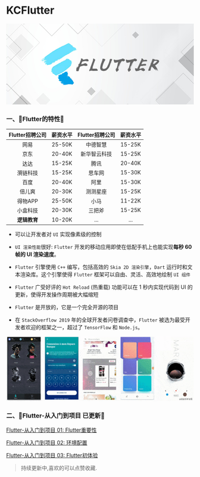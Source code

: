 # KCFlutter

![](图片资源/flutter650*280灰色.jpg)

### 一、🎅Flutter的特性🎅 

| Flutter招聘公司 | 薪资水平| Flutter招聘公司 | 薪资水平   |
|:-------------:|:--------:|:-------------:|:--------:|
| 网易          | 25-50K | 中德智慧        | 15-25K |
| 京东          | 20-40K |新华智云科技      | 15-25K |
| 达达          | 15-25K |腾讯          | 20-40K |
| 漪链科技        | 15-25K |思车网         | 15-30K |
| 百度          | 20-40K |阿里          | 15-30K |
| 倍儿爽         | 20-30K | 测测星座        | 15-25K|
| 得物APP       | 25-50K |小马          | 11-22K |
| 小盒科技        | 20-30K |三把斧         | 15-25K |
| **逻辑教育**        | 10-20K |...         | ...|

* 可以让开发者对 `UI` 实现像素级的控制

*  `UI 渲染性能`很好: `Flutter` 开发的移动应用即使在低配手机上也能实现**每秒 60 帧的 UI 渲染速度**。

*  `Flutter` 引擎使用 `C++` 编写，包括高效的 `Skia 2D 渲染引擎`，`Dart` 运行时和文本渲染库。这个引擎使得 `Flutter` 框架可以自由、灵活、高效地绘制 `UI 组件`

*  `Flutter` 广受好评的 `Hot Reload` (热重载) 功能可以在 1 秒内实现代码到 UI 的更新，使得开发操作周期被大幅缩短

*  `Flutter` 是开放的，它是一个完全开源的项目

*  在 `StackOverflow 2019` 年的全球开发者问卷调查中，`Flutter` 被选为最受开发者欢迎的框架之一，超过了 `TensorFlow` 和 `Node.js`。

![](图片资源/fluter_app_image.png)

### 二、🎅Flutter-从入门到项目 已更新🎅 

[Flutter-从入门到项目 01: Flutter重要性](https://juejin.cn/post/6907217804764643336) 

[Flutter-从入门到项目 02: 环境配置](https://juejin.cn/post/6907607707549696013)

[Flutter-从入门到项目 03: Flutter初体验](https://juejin.cn/post/6909347907321724942)


> 持续更新中,喜欢的可以点赞收藏.